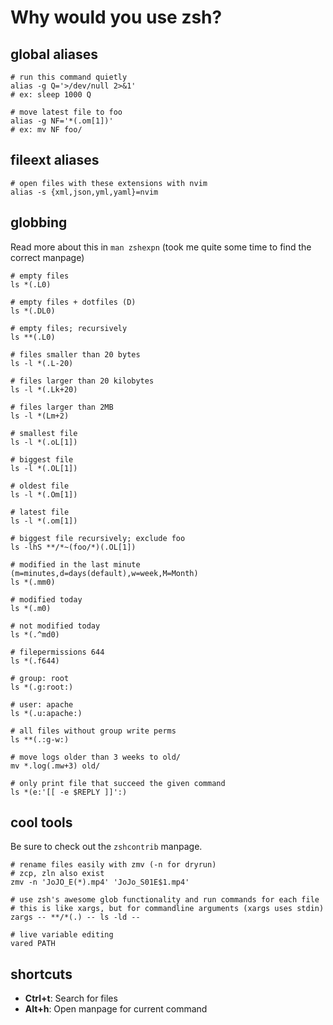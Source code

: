 # Why would you use zsh?

## global aliases

```shell
# run this command quietly
alias -g Q='>/dev/null 2>&1'
# ex: sleep 1000 Q

# move latest file to foo
alias -g NF='*(.om[1])'
# ex: mv NF foo/
```

## fileext aliases

```shell
# open files with these extensions with nvim
alias -s {xml,json,yml,yaml}=nvim
```

## globbing

Read more about this in `man zshexpn` (took me quite some time to find the correct manpage)

```shell
# empty files
ls *(.L0)

# empty files + dotfiles (D)
ls *(.DL0)

# empty files; recursively
ls **(.L0)

# files smaller than 20 bytes
ls -l *(.L-20)

# files larger than 20 kilobytes
ls -l *(.Lk+20)

# files larger than 2MB
ls -l *(Lm+2)

# smallest file
ls -l *(.oL[1])

# biggest file
ls -l *(.OL[1])

# oldest file
ls -l *(.Om[1])

# latest file
ls -l *(.om[1])

# biggest file recursively; exclude foo
ls -lhS **/*~(foo/*)(.OL[1])

# modified in the last minute (m=minutes,d=days(default),w=week,M=Month)
ls *(.mm0)

# modified today
ls *(.m0)

# not modified today
ls *(.^md0)

# filepermissions 644
ls *(.f644)

# group: root
ls *(.g:root:)

# user: apache
ls *(.u:apache:)

# all files without group write perms
ls **(.:g-w:)

# move logs older than 3 weeks to old/
mv *.log(.mw+3) old/

# only print file that succeed the given command
ls *(e:'[[ -e $REPLY ]]':)
```

## cool tools

Be sure to check out the `zshcontrib` manpage.

```shell
# rename files easily with zmv (-n for dryrun)
# zcp, zln also exist
zmv -n 'JoJO_E(*).mp4' 'JoJo_S01E$1.mp4'

# use zsh's awesome glob functionality and run commands for each file
# this is like xargs, but for commandline arguments (xargs uses stdin)
zargs -- **/*(.) -- ls -ld --

# live variable editing
vared PATH
```

## shortcuts

* **Ctrl+t**: Search for files
* **Alt+h**: Open manpage for current command
